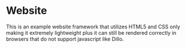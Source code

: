 # Website
This is an example website framework that utilizes HTML5 and CSS only
making it extremely lightweight plus it can still be rendered
correctly in browsers that do not support javascript like Dillo.

## 
